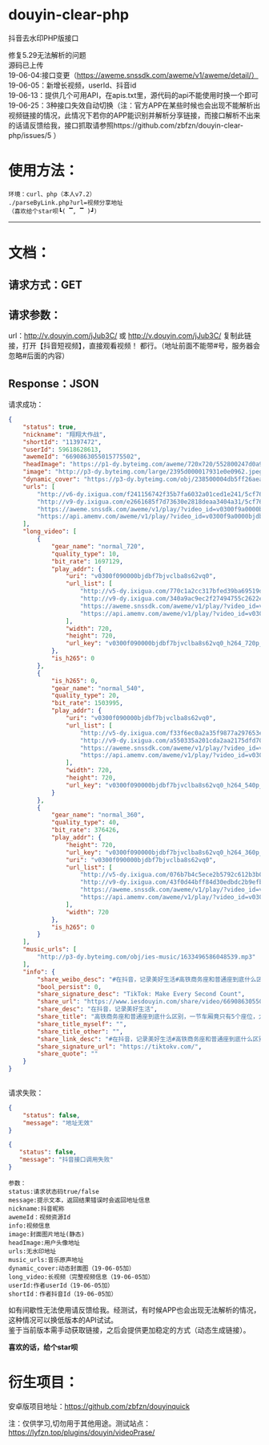 # douyin-clear-php
抖音去水印PHP版接口  

修复5.29无法解析的问题  
源码已上传  
19-06-04:接口变更（https://aweme.snssdk.com/aweme/v1/aweme/detail/）  
19-06-05：新增长视频，userId、抖音id  
19-06-13：提供几个可用API，在apis.txt里，源代码的api不能使用时换一个即可  
19-06-25：3种接口失效自动切换（注：官方APP在某些时候也会出现不能解析出视频链接的情况，此情况下若你的APP能识别并解析分享链接，而接口解析不出来的话请反馈给我，接口抓取请参照https://github.com/zbfzn/douyin-clear-php/issues/5 ）  

使用方法：  
==
    环境：curl、php（本人v7.2）
    ./parseByLink.php?url=视频分享地址
    （喜欢给个star呗┗( ▔, ▔ )┛）
 ********
 文档： 
 ==
  请求方式：GET  
  --
  请求参数：  
  --
  url：http://v.douyin.com/jJub3C/ 或 http://v.douyin.com/jJub3C/ 复制此链接，打开【抖音短视频】，直接观看视频！
都行。（地址前面不能带\#号，服务器会忽略\#后面的内容）  

  Response：JSON  
  --
请求成功：
````json
{
	"status": true,
	"nickname": "翔翔大作战",
	"shortId": "11397472",
	"userId": 59618628613,
	"awemeId": "6690863055015775502",
	"headImage": "https://p1-dy.byteimg.com/aweme/720x720/552800247d0a9e145b74.jpeg",
	"image": "http://p3-dy.byteimg.com/large/2395d000017931e0e0962.jpeg",
	"dynamic_cover": "https://p3-dy.byteimg.com/obj/238500004db5ff26aea6a",
	"urls": [
		"http://v6-dy.ixigua.com/f241156742f35b7fa6032a01ced1e241/5cf76908/video/m/220c37bbfd63b114b48a33ec7fe99ff4cab116210f630000aa53aeba0895/?rc=amhpeWp0dW1lbTMzZGkzM0ApQHRAb0RIMzwzNzYzNDc1Nzg5PDNAKXUpQGczdSlAZjN2KUBmaHV5cTFmc2hoZGY7NEBiaWVoNDNuZGFfLS02LTBzczVvI28jNDM2LjItLi0tLS0uLS0uL2k6YjBwIzphLXEjOmAwbyNwYmZyaF4ranQ6Iy8uXg%3D%3D",
		"http://v9-dy.ixigua.com/e2661685f7d73630e2818deaa3404a31/5cf76908/video/m/220c37bbfd63b114b48a33ec7fe99ff4cab116210f630000aa53aeba0895/",
		"https://aweme.snssdk.com/aweme/v1/play/?video_id=v0300f9a0000bjdbgjqr6q7gkvhfleeg&line=0&ratio=540p&media_type=4&vr_type=0&improve_bitrate=0",
		"https://api.amemv.com/aweme/v1/play/?video_id=v0300f9a0000bjdbgjqr6q7gkvhfleeg&line=1&ratio=540p&media_type=4&vr_type=0&improve_bitrate=0"
	],
	"long_video": [
		{
			"gear_name": "normal_720",
			"quality_type": 10,
			"bit_rate": 1697129,
			"play_addr": {
				"uri": "v0300f090000bjdbf7bjvclba8s62vq0",
				"url_list": [
					"http://v5-dy.ixigua.com/770c1a2cc317bfed39ba69519d4bb15f/5cf76a18/video/m/220f78f17639c464b24900c30f7f77fbb6311620e43c000056cfc17f4827/?rc=M3k5O2VmbTplbTMzPGkzM0ApQHRAb0RIMzwzNzYzNDc1Nzg5PDNAKXUpQGczdSlAZjN2KUBmaHV5cTFmc2hoZGY7NEBuL3BeaXNfY2FfLS0tLTBzczVvI28jNDM2LjItLi0tLS0uLS0uL2k6YjBwIzphLXEjOmAtbyNwYmZyaF4ranQ6Iy8uXg%3D%3D",
					"http://v9-dy.ixigua.com/340a9ac9ec2f27494755c2622e732e9b/5cf76a18/video/m/220f78f17639c464b24900c30f7f77fbb6311620e43c000056cfc17f4827/",
					"https://aweme.snssdk.com/aweme/v1/play/?video_id=v0300f090000bjdbf7bjvclba8s62vq0&line=0&ratio=720p&media_type=4&vr_type=0&improve_bitrate=0",
					"https://api.amemv.com/aweme/v1/play/?video_id=v0300f090000bjdbf7bjvclba8s62vq0&line=1&ratio=720p&media_type=4&vr_type=0&improve_bitrate=0"
				],
				"width": 720,
				"height": 720,
				"url_key": "v0300f090000bjdbf7bjvclba8s62vq0_h264_720p_1697129"
			},
			"is_h265": 0
		},
		{
			"is_h265": 0,
			"gear_name": "normal_540",
			"quality_type": 20,
			"bit_rate": 1503995,
			"play_addr": {
				"uri": "v0300f090000bjdbf7bjvclba8s62vq0",
				"url_list": [
					"http://v5-dy.ixigua.com/f33f6ec0a2a35f9877a297653e0cca38/5cf76a18/video/m/220477b41d319374f16ae3f3a60861490c911620dd33000097146d7159d2/?rc=M3k5O2VmbTplbTMzPGkzM0ApQHRAb0RIMzwzNzYzNDc1Nzg5PDNAKXUpQGczdSlAZjN2KUBmaHV5cTFmc2hoZGY7NEBuL3BeaXNfY2FfLS0tLTBzczVvI28jNDM2LjItLi0tLS0uLS0uL2k6YjBwIzphLXEjOmAtbyNwYmZyaF4ranQ6Iy8uXg%3D%3D",
					"http://v9-dy.ixigua.com/a550335a201cda2aa2175dfd708dfcd5/5cf76a18/video/m/220477b41d319374f16ae3f3a60861490c911620dd33000097146d7159d2/",
					"https://aweme.snssdk.com/aweme/v1/play/?video_id=v0300f090000bjdbf7bjvclba8s62vq0&line=0&ratio=540p&media_type=4&vr_type=0&improve_bitrate=0",
					"https://api.amemv.com/aweme/v1/play/?video_id=v0300f090000bjdbf7bjvclba8s62vq0&line=1&ratio=540p&media_type=4&vr_type=0&improve_bitrate=0"
				],
				"width": 720,
				"height": 720,
				"url_key": "v0300f090000bjdbf7bjvclba8s62vq0_h264_540p_1503995"
			}
		},
		{
			"gear_name": "normal_360",
			"quality_type": 40,
			"bit_rate": 376426,
			"play_addr": {
				"height": 720,
				"url_key": "v0300f090000bjdbf7bjvclba8s62vq0_h264_360p_376426",
				"uri": "v0300f090000bjdbf7bjvclba8s62vq0",
				"url_list": [
					"http://v5-dy.ixigua.com/076b7b4c5ece2b5792c612b3b0fb6569/5cf76a18/video/m/22044ef5d82c05446f488d4e6e2bc399f1e116210b63000033af3f0b1ce9/?rc=M3k5O2VmbTplbTMzPGkzM0ApQHRAb0RIMzwzNzYzNDc1Nzg5PDNAKXUpQGczdSlAZjN2KUBmaHV5cTFmc2hoZGY7NEBuL3BeaXNfY2FfLS0tLTBzczVvI28jNDM2LjItLi0tLS0uLS0uL2k6Yi5wIzphLXEjOmAtbyNwYmZyaF4ranQ6Iy8uXg%3D%3D",
					"http://v9-dy.ixigua.com/43f0d44bff84d30edbdc2b9efb2bb614/5cf76a18/video/m/22044ef5d82c05446f488d4e6e2bc399f1e116210b63000033af3f0b1ce9/",
					"https://aweme.snssdk.com/aweme/v1/play/?video_id=v0300f090000bjdbf7bjvclba8s62vq0&line=0&ratio=360p&media_type=4&vr_type=0&improve_bitrate=0",
					"https://api.amemv.com/aweme/v1/play/?video_id=v0300f090000bjdbf7bjvclba8s62vq0&line=1&ratio=360p&media_type=4&vr_type=0&improve_bitrate=0"
				],
				"width": 720
			},
			"is_h265": 0
		}
	],
	"music_urls": [
		"http://p3-dy.byteimg.com/obj/ies-music/1633496586048539.mp3"
	],
	"info": {
		"share_weibo_desc": "#在抖音，记录美好生活#高铁商务座和普通座到底什么区别，一节车厢竟只有5个座位，太爽#vlog美食记 #抖音玩乐攻略 ",
		"bool_persist": 0,
		"share_signature_desc": "TikTok: Make Every Second Count",
		"share_url": "https://www.iesdouyin.com/share/video/6690863055015775502/?region=CN&mid=6690707475848809230&u_code=hgd1c58i&titleType=title",
		"share_desc": "在抖音，记录美好生活",
		"share_title": "高铁商务座和普通座到底什么区别，一节车厢竟只有5个座位，太爽#vlog美食记 #抖音玩乐攻略 ",
		"share_title_myself": "",
		"share_title_other": "",
		"share_link_desc": "#在抖音，记录美好生活#高铁商务座和普通座到底什么区别，一节车厢竟只有5个座位，太爽#vlog美食记 #抖音玩乐攻略 %s 复制此链接，打开【抖音短视频】，直接观看视频！",
		"share_signature_url": "https://tiktokv.com/",
		"share_quote": ""
	}
}
      
````
请求失败：
````json
{
    "status": false,
    "message": "地址无效"
}
````
````json
{
   "status": false,
   "message": "抖音接口调用失败"
}
````

    参数：
    status:请求状态码true/false  
    message:提示文本，返回结果错误时会返回地址信息  
    nickname:抖音昵称  
    awemeId：视频资源Id
    info:视频信息 
    image:封面图片地址(静态)
    headImage:用户头像地址  
    urls:无水印地址  
    music_urls:音乐原声地址 
    dynamic_cover:动态封面图（19-06-05加）  
    long_video:长视频（完整视频信息（19-06-05加）  
    userId:作者userId（19-06-05加）  
    shortId：作者抖音Id（19-06-05加）  
    
    
   如有间歇性无法使用请反馈给我。经测试，有时候APP也会出现无法解析的情况，这种情况可以换低版本的API试试。    
   鉴于当前版本需手动获取链接，之后会提供更加稳定的方式（动态生成链接）。    

**喜欢的话，给个star呗**

衍生项目：  
==
安卓版项目地址：https://github.com/zbfzn/douyinquick  


<font>注：仅供学习,切勿用于其他用途。</font>测试站点：https://lyfzn.top/plugins/douyin/videoPrase/
